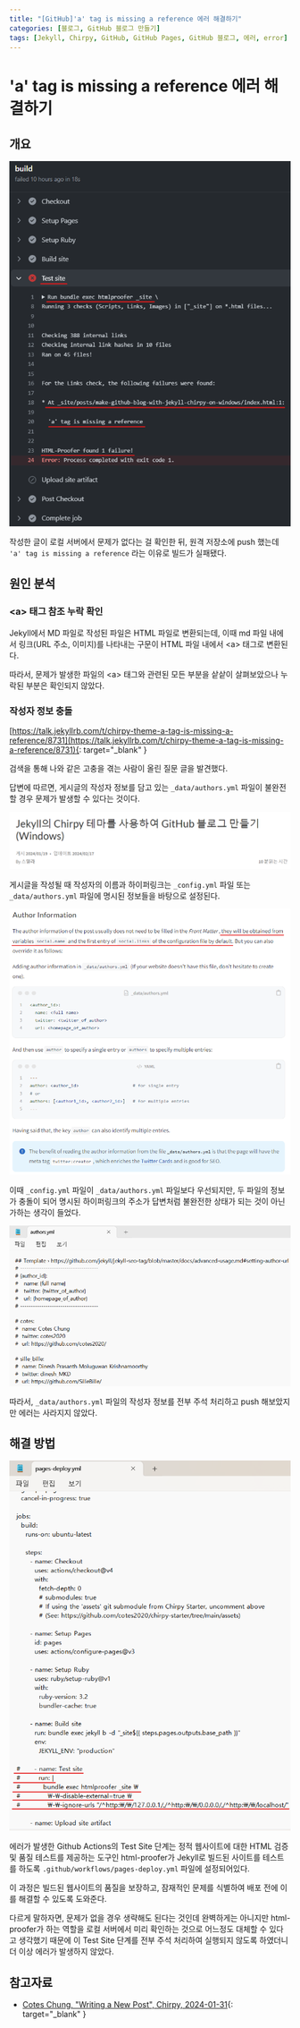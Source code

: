 ```yaml
---
title: "[GitHub]'a' tag is missing a reference 에러 해결하기"
categories: [블로그, GitHub 블로그 만들기]
tags: [Jekyll, Chirpy, GitHub, GitHub Pages, GitHub 블로그, 에러, error]
---
```


# 'a' tag is missing a reference 에러 해결하기

## 개요

![01-test-fail-during-build](/assets/img/posts/blog/a-tag-is-missing-a-reference/01-test-fail-during-build.png)

작성한 글이 로컬 서버에서 문제가 없다는 걸 확인한 뒤, 원격 저장소에 push 했는데 `'a' tag is missing a reference` 라는 이유로 빌드가 실패됐다.

## 원인 분석

### &lt;a&gt; 태그 참조 누락 확인

Jekyll에서 MD 파일로 작성된 파일은 HTML 파일로 변환되는데, 이때 md 파일 내에서 링크(URL 주소, 이미지)를 나타내는 구문이 HTML 파일 내에서 &lt;a&gt; 태그로 변환된다.

따라서, 문제가 발생한 파일의 &lt;a&gt; 태그와 관련된 모든 부분을 샅샅이 살펴보았으나 누락된 부분은 확인되지 않았다.

### 작성자 정보 충돌

[https://talk.jekyllrb.com/t/chirpy-theme-a-tag-is-missing-a-reference/8731](https://talk.jekyllrb.com/t/chirpy-theme-a-tag-is-missing-a-reference/8731){: target="_blank" }

검색을 통해 나와 같은 고충을 겪는 사람이 올린 질문 글을 발견했다.

답변에 따르면, 게시글의 작성자 정보를 담고 있는 `_data/authors.yml` 파일이 불완전할 경우 문제가 발생할 수 있다는 것이다.

![02-author-link](/assets/img/posts/blog/a-tag-is-missing-a-reference/02-author-link.png)

게시글을 작성될 때 작성자의 이름과 하이퍼링크는 `_config.yml` 파일 또는 `_data/authors.yml` 파일에 명시된 정보들을 바탕으로 설정된다.

![03-author-information](/assets/img/posts/blog/a-tag-is-missing-a-reference/03-author-information.png)

이때 `_config.yml` 파일이 `_data/authors.yml` 파일보다 우선되지만, 두 파일의 정보가 충돌이 되어 명시된 하이퍼링크의 주소가 답변처럼 불완전한 상태가 되는 것이 아닌가하는 생각이 들었다.

![04-authors.yml-comment-out](/assets/img/posts/blog/a-tag-is-missing-a-reference/04-authors.yml-comment-out.png)

따라서, `_data/authors.yml` 파일의 작성자 정보를 전부 주석 처리하고 push 해보았지만 에러는 사라지지 않았다.

## 해결 방법

![05-pages-deploy.yml-test-site-comment-out](/assets/img/posts/blog/a-tag-is-missing-a-reference/05-pages-deploy.yml-test-site-comment-out.png)

에러가 발생한 Github Actions의 Test Site 단계는 정적 웹사이트에 대한 HTML 검증 및 품질 테스트를 제공하는 도구인 html-proofer가 Jekyll로 빌드된 사이트를 테스트를 하도록 `.github/workflows/pages-deploy.yml` 파일에 설정되어있다.

이 과정은 빌드된 웹사이트의 품질을 보장하고, 잠재적인 문제를 식별하여 배포 전에 이를 해결할 수 있도록 도와준다.

다르게 말하자면, 문제가 없을 경우 생략해도 된다는 것인데 완벽하게는 아니지만 html-proofer가 하는 역할을 로컬 서버에서 미리 확인하는 것으로 어느정도 대체할 수 있다고 생각했기 때문에 이 Test Site 단계를 전부 주석 처리하여 실행되지 않도록 하였더니 더 이상 에러가 발생하지 않았다.

## 참고자료

- [Cotes Chung, "Writing a New Post", Chirpy, 2024-01-31](https://chirpy.cotes.page/posts/write-a-new-post/#author-information){: target="_blank" }